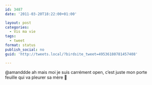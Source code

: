 ```yaml
---
id: 3487
date: '2011-03-20T18:22:00+01:00'

layout: post
categories:
  - Vis ma vie
tags:
  - tweet
format: status
publish_social: no
guid: 'http://tweets.local/?birdsite_tweet=49536180781457408'

---
```


@amanddde ah mais moi je suis carrément open, c’est juste mon porte feuille qui va pleurer sa mère 🙁